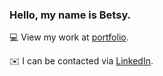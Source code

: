 ### Hello, my name is Betsy.
:computer: View my work at [portfolio](https://betsymao.onrender.com/).

:envelope: I can be contacted via [LinkedIn](https://www.linkedin.com/in/maobetsy/).

<!--
**betsymao/betsymao** is a ✨ _special_ ✨ repository because its `README.md` (this file) appears on your GitHub profile.

Here are some ideas to get you started:

- 🔭 I’m currently working on ...
- 🌱 I’m currently learning ...
- 👯 I’m looking to collaborate on ...
- 🤔 I’m looking for help with ...
- 💬 Ask me about ...
- 📫 How to reach me: ...
- 😄 Pronouns: ...
- ⚡ Fun fact: ...

```
const myTools = {
  "fundamental": ["html", "css", "javascript"],
  "frontend": ["react"],
  "backend": ["nodejs", "express"],
  "database": ["mongodb", "firebase"],
  "css": ["bootstrap", "sass"],
  "design": ["figma"],
};
```

-->
